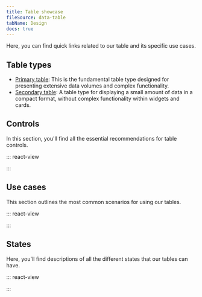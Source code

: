 ```yaml
---
title: Table showcase
fileSource: data-table
tabName: Design
docs: true
---
```


Here, you can find quick links related to our table and its specific use cases.

## Table types

* [Primary table](/table-group/table-primary/table-primary): This is the fundamental table type designed for presenting extensive data volumes and complex functionality.
* [Secondary table](/table-group/table-secondary/table-secondary): A table type for displaying a small amount of data in a compact format, without complex functionality within widgets and cards.


## Controls

In this section, you'll find all the essential recommendations for table controls.

::: react-view

<script lang="tsx">
import React from 'react'; 
import ComponentCard from '@components/../components/ComponentCard'; 
const getImageName = (title) => {
  const name = title.replace(/[ \/]+/g, ''); 
  return name.charAt(0).toLowerCase() + name.slice(1); 
}; 

const group = {
  accordion: {

    title: 'Accordion',
    route: '/intergalactic/table-group/table-controls//table-controls#accordion',
    disabled: false,
    type: 'table',

  }, 
  checkboxes: {

    title: 'Checkboxes',
    route: '/intergalactic/table-group/table-controls/table-controls#checkboxes',
    disabled: false,
    type: 'table',

  }, 
  resizing: {

    title: 'Columns resizing',
    route: '/intergalactic/table-group/table-controls/table-controls#columns-resizing',
    disabled: false,
    type: 'table',

  }, 
  pagination: {

    title: 'Pagination',
    route: '/intergalactic/table-group/table-controls/table-controls#pagination',
    disabled: false,
    type: 'table',

  }, 
  sorting: {

    title: 'Sorting',
    route: '/intergalactic/table-group/table-controls/table-controls#sorting',
    disabled: false,
    type: 'table',

  }, 
  actionsRow: {

    title: 'Status and actions row',
    route: '/intergalactic/table-group/table-controls/table-controls#status-and-actions-row',
    disabled: false,
    type: 'table',

  },
}; 

const styles = `
  .table-group-grid {

    display: grid;
    grid-template-rows: max-content;
    grid-template-columns: repeat(auto-fill, 176px);
    grid-gap: 12px 12px;
    width: 100%;
    margin: 0;
    margin-top: 12px;
    padding: 0;

  }

  ._card {
    gap: 8px;
  }
`; 

const App = function () {
  React.useEffect(() => {

    const styleSheet = document.createElement('style');
    styleSheet.innerText = styles;
    document.head.appendChild(styleSheet);
    return () => styleSheet.remove();

  }, []); 

  const items = Object.keys(group).map((el) => group[el]); 

  return (

    <div className='table-group-grid'>
      {items.map((item) => (
        <ComponentCard
          key={item.title}
          image={getImageName(item.title)}
          text={item.title}
          disabled={item.disabled}
          href={item.route}
          type={item.type}
        />
      ))}
    </div>

  ); 
}
</script>

:::

## Use cases

This section outlines the most common scenarios for using our tables.

::: react-view

<script lang="tsx">
import React from 'react'; 
import ComponentCard from '@components/../components/ComponentCard'; 
const getImageName = (title) => {
  const name = title.replace(/[ \/]+/g, ''); 
  return name.charAt(0).toLowerCase() + name.slice(1); 
}; 

const group = {
  editing: {

    title: 'Editing and adding content',
    route: '/intergalactic/table-group/table-controls/table-controls#editing-and-adding-content',
    disabled: false,
    type: 'table',

  }, 
  highlighting: {

    title: 'Highlighting content',
    route: '/intergalactic/table-group/table-controls/table-controls#highlighting-content',
    disabled: false,
    type: 'table',

  }, 
  links: {

    title: 'Internal and external links',
    route: '/intergalactic/table-group/table-controls/table-controls#internal-and-external-links',
    disabled: false,
    type: 'table',

  }, 
  linksLong: {

    title: 'Long links and text',
    route: '/intergalactic/table-group/table-controls/table-controls#long-links-and-text',
    disabled: false,
    type: 'table',

  },
}; 

const styles = `
  .table-group-grid {

    display: grid;
    grid-template-rows: max-content;
    grid-template-columns: repeat(auto-fill, 176px);
    grid-gap: 12px 12px;
    width: 100%;
    margin: 0;
    margin-top: 12px;
    padding: 0;

  }
`; 

const App = function () {
  React.useEffect(() => {

    const styleSheet = document.createElement('style');
    styleSheet.innerText = styles;
    document.head.appendChild(styleSheet);
    return () => styleSheet.remove();

  }, []); 

  const items = Object.keys(group).map((el) => group[el]); 

  return (

    <div className='table-group-grid'>
      {items.map((item) => (
        <ComponentCard
          key={item.title}
          image={getImageName(item.title)}
          text={item.title}
          disabled={item.disabled}
          href={item.route}
          type={item.type}
        />
      ))}
    </div>

  ); 
}
</script>

:::

## States

Here, you'll find descriptions of all the different states that our tables can have.

::: react-view

<script lang="tsx">
import React from 'react'; 
import ComponentCard from '@components/../components/ComponentCard'; 
const getImageName = (title) => {
  const name = title.replace(/[ \/]+/g, ''); 
  return name.charAt(0).toLowerCase() + name.slice(1); 
}; 

const group = {
  empty: {

    title: 'Empty table',
    route: '/intergalactic/table-group/table-states/table-states#empty-table',
    disabled: false,
    type: 'table',

  }, 
  loading: {

    title: 'Loading',
    route: '/intergalactic/table-group/table-states/table-states#loading',
    disabled: false,
    type: 'table',

  }, 
  noData: {

    title: 'No data',
    route: '/intergalactic/table-group/table-states/table-states#no-data',
    disabled: false,
    type: 'table',

  }, 
  nothingFound: {

    title: 'Nothing found',
    route: '/intergalactic/table-group/table-states/table-states#nothing-found',
    disabled: false,
    type: 'table',

  }, 
  progressbar: {

    title: 'Progressbar',
    route: '/intergalactic/table-group/table-states/table-states#progressbar',
    disabled: false,
    type: 'table',

  }, 
  skeleton: {

    title: 'Skeleton',
    route: '/intergalactic/table-group/table-states/table-states#skeleton',
    disabled: false,
    type: 'table',

  }, 
  error: {

    title: 'Something went wrong',
    route: '/intergalactic/table-group/table-states/table-states#something-went-wrong',
    disabled: false,
    type: 'table',

  }, 
}; 

const styles = `
  .table-group-grid {

    display: grid;
    grid-template-rows: max-content;
    grid-template-columns: repeat(auto-fill, 176px);
    grid-gap: 12px 12px;
    width: 100%;
    margin: 0;
    margin-top: 12px;
    padding: 0;

  }
`; 

const App = function () {
  React.useEffect(() => {

    const styleSheet = document.createElement('style');
    styleSheet.innerText = styles;
    document.head.appendChild(styleSheet);
    return () => styleSheet.remove();

  }, []); 

  const items = Object.keys(group).map((el) => group[el]); 

  return (

    <div className='table-group-grid'>
      {items.map((item) => (
        <ComponentCard
          key={item.title}
          image={getImageName(item.title)}
          text={item.title}
          disabled={item.disabled}
          href={item.route}
          type={item.type}
        />
      ))}
    </div>

  ); 
}
</script>

:::
